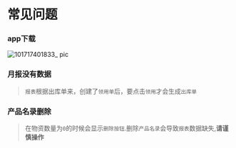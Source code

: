 

# 常见问题

### app下载

![101717401833_ pic](https://github.com/zhenyitech/baps/assets/6236022/a09a5480-06ed-4f11-8391-85d114d8197e)


### 月报没有数据

> `报表`根据出库单来，创建了`领用单`后，要点击`领用`才会生成`出库单`


### 产品名录删除

> 在物资数量为`0`的时候会显示`删除按钮`.删除`产品名录`会导致`报表`数据缺失,**请谨慎操作**

